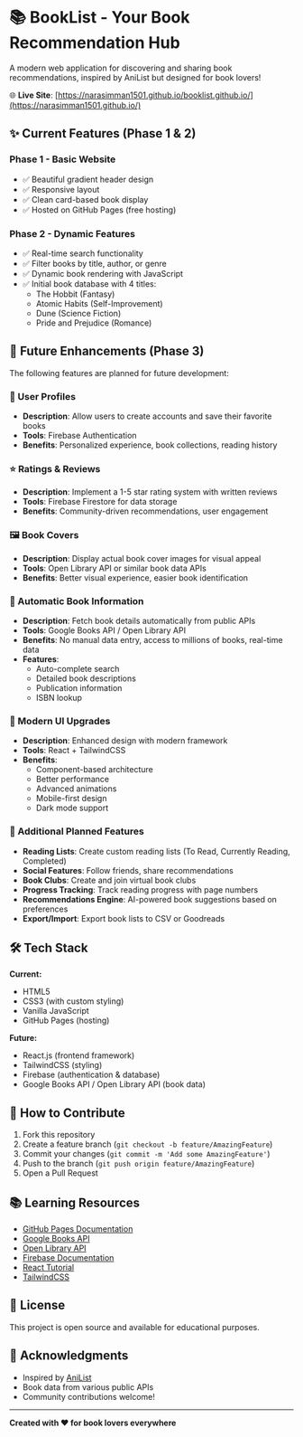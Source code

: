 # 📚 BookList - Your Book Recommendation Hub

A modern web application for discovering and sharing book recommendations, inspired by AniList but designed for book lovers!

🌐 **Live Site**: [https://narasimman1501.github.io/booklist.github.io/](https://narasimman1501.github.io/)

## ✨ Current Features (Phase 1 & 2)

### Phase 1 - Basic Website
- ✅ Beautiful gradient header design
- ✅ Responsive layout
- ✅ Clean card-based book display
- ✅ Hosted on GitHub Pages (free hosting)

### Phase 2 - Dynamic Features
- ✅ Real-time search functionality
- ✅ Filter books by title, author, or genre
- ✅ Dynamic book rendering with JavaScript
- ✅ Initial book database with 4 titles:
  - The Hobbit (Fantasy)
  - Atomic Habits (Self-Improvement)
  - Dune (Science Fiction)
  - Pride and Prejudice (Romance)

## 🚀 Future Enhancements (Phase 3)

The following features are planned for future development:

### 👤 User Profiles
- **Description**: Allow users to create accounts and save their favorite books
- **Tools**: Firebase Authentication
- **Benefits**: Personalized experience, book collections, reading history

### ⭐ Ratings & Reviews
- **Description**: Implement a 1-5 star rating system with written reviews
- **Tools**: Firebase Firestore for data storage
- **Benefits**: Community-driven recommendations, user engagement

### 🖼️ Book Covers
- **Description**: Display actual book cover images for visual appeal
- **Tools**: Open Library API or similar book data APIs
- **Benefits**: Better visual experience, easier book identification

### 📖 Automatic Book Information
- **Description**: Fetch book details automatically from public APIs
- **Tools**: Google Books API / Open Library API
- **Benefits**: No manual data entry, access to millions of books, real-time data
- **Features**: 
  - Auto-complete search
  - Detailed book descriptions
  - Publication information
  - ISBN lookup

### 🎨 Modern UI Upgrades
- **Description**: Enhanced design with modern framework
- **Tools**: React + TailwindCSS
- **Benefits**: 
  - Component-based architecture
  - Better performance
  - Advanced animations
  - Mobile-first design
  - Dark mode support

### 📱 Additional Planned Features
- **Reading Lists**: Create custom reading lists (To Read, Currently Reading, Completed)
- **Social Features**: Follow friends, share recommendations
- **Book Clubs**: Create and join virtual book clubs
- **Progress Tracking**: Track reading progress with page numbers
- **Recommendations Engine**: AI-powered book suggestions based on preferences
- **Export/Import**: Export book lists to CSV or Goodreads

## 🛠️ Tech Stack

**Current:**
- HTML5
- CSS3 (with custom styling)
- Vanilla JavaScript
- GitHub Pages (hosting)

**Future:**
- React.js (frontend framework)
- TailwindCSS (styling)
- Firebase (authentication & database)
- Google Books API / Open Library API (book data)

## 📝 How to Contribute

1. Fork this repository
2. Create a feature branch (`git checkout -b feature/AmazingFeature`)
3. Commit your changes (`git commit -m 'Add some AmazingFeature'`)
4. Push to the branch (`git push origin feature/AmazingFeature`)
5. Open a Pull Request

## 📚 Learning Resources

- [GitHub Pages Documentation](https://docs.github.com/pages)
- [Google Books API](https://developers.google.com/books)
- [Open Library API](https://openlibrary.org/developers/api)
- [Firebase Documentation](https://firebase.google.com/docs)
- [React Tutorial](https://react.dev/learn)
- [TailwindCSS](https://tailwindcss.com/)

## 📄 License

This project is open source and available for educational purposes.

## 🙏 Acknowledgments

- Inspired by [AniList](https://anilist.co/)
- Book data from various public APIs
- Community contributions welcome!

---

**Created with ❤️ for book lovers everywhere**
